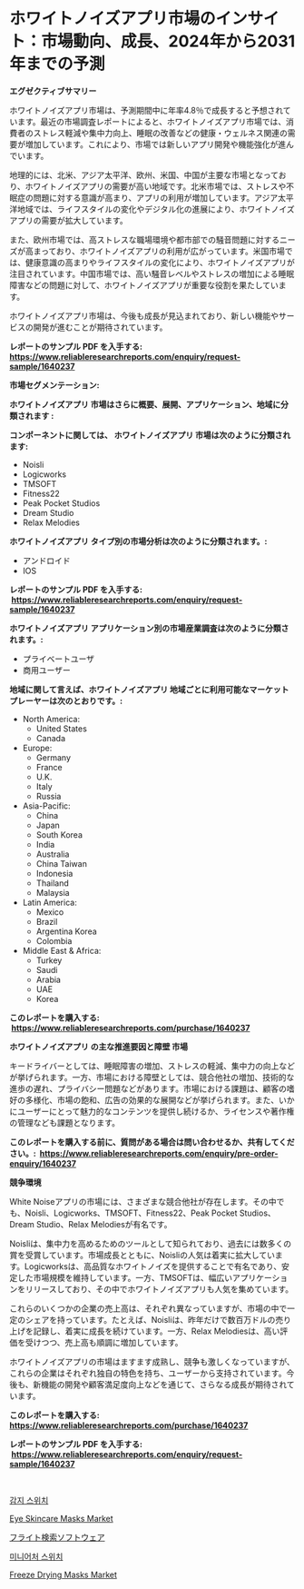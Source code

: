 <p><h1>ホワイトノイズアプリ市場のインサイト：市場動向、成長、2024年から2031年までの予測</h1></p><p><strong>エグゼクティブサマリー</strong></p>
<p><p>ホワイトノイズアプリ市場は、予測期間中に年率4.8％で成長すると予想されています。最近の市場調査レポートによると、ホワイトノイズアプリ市場では、消費者のストレス軽減や集中力向上、睡眠の改善などの健康・ウェルネス関連の需要が増加しています。これにより、市場では新しいアプリ開発や機能強化が進んでいます。</p><p>地理的には、北米、アジア太平洋、欧州、米国、中国が主要な市場となっており、ホワイトノイズアプリの需要が高い地域です。北米市場では、ストレスや不眠症の問題に対する意識が高まり、アプリの利用が増加しています。アジア太平洋地域では、ライフスタイルの変化やデジタル化の進展により、ホワイトノイズアプリの需要が拡大しています。</p><p>また、欧州市場では、高ストレスな職場環境や都市部での騒音問題に対するニーズが高まっており、ホワイトノイズアプリの利用が広がっています。米国市場では、健康意識の高まりやライフスタイルの変化により、ホワイトノイズアプリが注目されています。中国市場では、高い騒音レベルやストレスの増加による睡眠障害などの問題に対して、ホワイトノイズアプリが重要な役割を果たしています。</p><p>ホワイトノイズアプリ市場は、今後も成長が見込まれており、新しい機能やサービスの開発が進むことが期待されています。</p></p>
<p><strong>レポートのサンプル PDF を入手する: <a href="https://www.reliableresearchreports.com/enquiry/request-sample/1640237">https://www.reliableresearchreports.com/enquiry/request-sample/1640237</a></strong></p>
<p><strong>市場セグメンテーション:</strong></p>
<p><strong> ホワイトノイズアプリ 市場はさらに概要、展開、アプリケーション、地域に分類されます :</strong></p>
<p><strong>コンポーネントに関しては、 ホワイトノイズアプリ 市場は次のように分類されます: &nbsp;</strong></p>
<p><ul><li>Noisli</li><li>Logicworks</li><li>TMSOFT</li><li>Fitness22</li><li>Peak Pocket Studios</li><li>Dream Studio</li><li>Relax Melodies</li></ul></p>
<p><strong> ホワイトノイズアプリ タイプ別の市場分析は次のように分類されます。:</strong></p>
<p><ul><li>アンドロイド</li><li>IOS</li></ul></p>
<p><strong>レポートのサンプル PDF を入手する: &nbsp;<a href="https://www.reliableresearchreports.com/enquiry/request-sample/1640237">https://www.reliableresearchreports.com/enquiry/request-sample/1640237</a></strong></p>
<p><strong> ホワイトノイズアプリ アプリケーション別の市場産業調査は次のように分類されます。:</strong></p>
<p><ul><li>プライベートユーザ</li><li>商用ユーザー</li></ul></p>
<p><strong>地域に関して言えば、ホワイトノイズアプリ 地域ごとに利用可能なマーケットプレーヤーは次のとおりです。:</strong></p>
<p><ul>
    <li>
        North America:
        <ul>
            <li>United States</li>
            <li>Canada</li>
        </ul>
    </li>
    <li>
        Europe:
        <ul>
            <li>Germany</li>
            <li>France</li>
            <li>U.K.</li>
            <li>Italy</li>
            <li>Russia</li>
        </ul>
    </li>
    <li>
        Asia-Pacific:
        <ul>
            <li>China</li>
            <li>Japan</li>
            <li>South Korea</li>
            <li>India</li>
            <li>Australia</li>
            <li>China Taiwan</li>
            <li>Indonesia</li>
            <li>Thailand</li>
            <li>Malaysia</li>
        </ul>
    </li>
    <li>
        Latin America:
        <ul>
            <li>Mexico</li>
            <li>Brazil</li>
            <li>Argentina Korea</li>
            <li>Colombia</li>
        </ul>
    </li>
    <li>
        Middle East & Africa:
        <ul>
            <li>Turkey</li>
            <li>Saudi</li>
            <li>Arabia</li>
            <li>UAE</li>
            <li>Korea</li>
        </ul>
    </li>
    </ul></p>
<p><strong>このレポートを購入する: &nbsp;<a href="https://www.reliableresearchreports.com/purchase/1640237">https://www.reliableresearchreports.com/purchase/1640237</a></strong></p>
<p><strong>ホワイトノイズアプリ の主な推進要因と障壁 市場</strong></p>
<p><p>キードライバーとしては、睡眠障害の増加、ストレスの軽減、集中力の向上などが挙げられます。一方、市場における障壁としては、競合他社の増加、技術的な進歩の遅れ、プライバシー問題などがあります。市場における課題は、顧客の嗜好の多様化、市場の飽和、広告の効果的な展開などが挙げられます。また、いかにユーザーにとって魅力的なコンテンツを提供し続けるか、ライセンスや著作権の管理なども課題となります。</p></p>
<p><strong>このレポートを購入する前に、質問がある場合は問い合わせるか、共有してください。:&nbsp; <a href="https://www.reliableresearchreports.com/enquiry/pre-order-enquiry/1640237">https://www.reliableresearchreports.com/enquiry/pre-order-enquiry/1640237</a></strong></p>
<p><strong>競争環境</strong></p>
<p><p>White Noiseアプリの市場には、さまざまな競合他社が存在します。その中でも、Noisli、Logicworks、TMSOFT、Fitness22、Peak Pocket Studios、Dream Studio、Relax Melodiesが有名です。</p><p>Noisliは、集中力を高めるためのツールとして知られており、過去には数多くの賞を受賞しています。市場成長とともに、Noisliの人気は着実に拡大しています。Logicworksは、高品質なホワイトノイズを提供することで有名であり、安定した市場規模を維持しています。一方、TMSOFTは、幅広いアプリケーションをリリースしており、その中でホワイトノイズアプリも人気を集めています。</p><p>これらのいくつかの企業の売上高は、それぞれ異なっていますが、市場の中で一定のシェアを持っています。たとえば、Noisliは、昨年だけで数百万ドルの売り上げを記録し、着実に成長を続けています。一方、Relax Melodiesは、高い評価を受けつつ、売上高も順調に増加しています。</p><p>ホワイトノイズアプリの市場はますます成熟し、競争も激しくなっていますが、これらの企業はそれぞれ独自の特色を持ち、ユーザーから支持されています。今後も、新機能の開発や顧客満足度向上などを通じて、さらなる成長が期待されています。</p></p>
<p><strong>このレポートを購入する: &nbsp; <a href="https://www.reliableresearchreports.com/purchase/1640237">https://www.reliableresearchreports.com/purchase/1640237</a></strong></p>
<p><strong>レポートのサンプル PDF を入手する: &nbsp;<a href="https://www.reliableresearchreports.com/enquiry/request-sample/1640237">https://www.reliableresearchreports.com/enquiry/request-sample/1640237</a></strong><strong></strong></p>
<p>&nbsp;</p>
<p><p><a href="https://github.com/Elenrrera7685/Market-Research-Report-List-1/blob/main/76176388937.md">감지 스위치</a></p><p><a href="https://github.com/yoshih12/Market-Research-Report-List-2/blob/main/eye-skincare-masks-market.md">Eye Skincare Masks Market</a></p><p><a href="https://github.com/ReyesKohler20231/Market-Research-Report-List-1/blob/main/48780339643.md">フライト検索ソフトウェア</a></p><p><a href="https://github.com/sammyUltyylrich9067856/Market-Research-Report-List-1/blob/main/42478008938.md">미니어처 스위치</a></p><p><a href="https://github.com/castoriffic/Market-Research-Report-List-3/blob/main/freeze-drying-masks-market.md">Freeze Drying Masks Market</a></p></p>